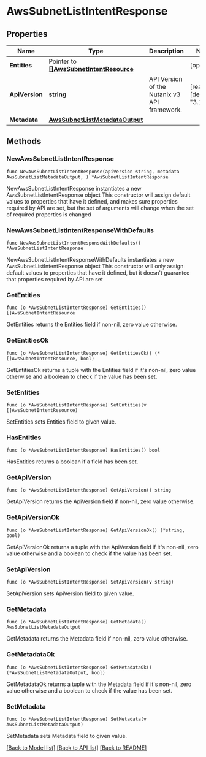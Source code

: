 # AwsSubnetListIntentResponse

## Properties

Name | Type | Description | Notes
------------ | ------------- | ------------- | -------------
**Entities** | Pointer to [**[]AwsSubnetIntentResource**](AwsSubnetIntentResource.md) |  | [optional] 
**ApiVersion** | **string** | API Version of the Nutanix v3 API framework. | [readonly] [default to "3.1.0"]
**Metadata** | [**AwsSubnetListMetadataOutput**](AwsSubnetListMetadataOutput.md) |  | 

## Methods

### NewAwsSubnetListIntentResponse

`func NewAwsSubnetListIntentResponse(apiVersion string, metadata AwsSubnetListMetadataOutput, ) *AwsSubnetListIntentResponse`

NewAwsSubnetListIntentResponse instantiates a new AwsSubnetListIntentResponse object
This constructor will assign default values to properties that have it defined,
and makes sure properties required by API are set, but the set of arguments
will change when the set of required properties is changed

### NewAwsSubnetListIntentResponseWithDefaults

`func NewAwsSubnetListIntentResponseWithDefaults() *AwsSubnetListIntentResponse`

NewAwsSubnetListIntentResponseWithDefaults instantiates a new AwsSubnetListIntentResponse object
This constructor will only assign default values to properties that have it defined,
but it doesn't guarantee that properties required by API are set

### GetEntities

`func (o *AwsSubnetListIntentResponse) GetEntities() []AwsSubnetIntentResource`

GetEntities returns the Entities field if non-nil, zero value otherwise.

### GetEntitiesOk

`func (o *AwsSubnetListIntentResponse) GetEntitiesOk() (*[]AwsSubnetIntentResource, bool)`

GetEntitiesOk returns a tuple with the Entities field if it's non-nil, zero value otherwise
and a boolean to check if the value has been set.

### SetEntities

`func (o *AwsSubnetListIntentResponse) SetEntities(v []AwsSubnetIntentResource)`

SetEntities sets Entities field to given value.

### HasEntities

`func (o *AwsSubnetListIntentResponse) HasEntities() bool`

HasEntities returns a boolean if a field has been set.

### GetApiVersion

`func (o *AwsSubnetListIntentResponse) GetApiVersion() string`

GetApiVersion returns the ApiVersion field if non-nil, zero value otherwise.

### GetApiVersionOk

`func (o *AwsSubnetListIntentResponse) GetApiVersionOk() (*string, bool)`

GetApiVersionOk returns a tuple with the ApiVersion field if it's non-nil, zero value otherwise
and a boolean to check if the value has been set.

### SetApiVersion

`func (o *AwsSubnetListIntentResponse) SetApiVersion(v string)`

SetApiVersion sets ApiVersion field to given value.


### GetMetadata

`func (o *AwsSubnetListIntentResponse) GetMetadata() AwsSubnetListMetadataOutput`

GetMetadata returns the Metadata field if non-nil, zero value otherwise.

### GetMetadataOk

`func (o *AwsSubnetListIntentResponse) GetMetadataOk() (*AwsSubnetListMetadataOutput, bool)`

GetMetadataOk returns a tuple with the Metadata field if it's non-nil, zero value otherwise
and a boolean to check if the value has been set.

### SetMetadata

`func (o *AwsSubnetListIntentResponse) SetMetadata(v AwsSubnetListMetadataOutput)`

SetMetadata sets Metadata field to given value.



[[Back to Model list]](../README.md#documentation-for-models) [[Back to API list]](../README.md#documentation-for-api-endpoints) [[Back to README]](../README.md)


